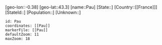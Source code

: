 ﻿---
location: [43.3,-0.38]
mapzoom: [7,12] 
mapmarker: city 
type: City
tags:
- geo/City


SpocWebEntityId: 33263
isDeleted: false
confidential: public

---
[geo-lon::-0.38]
[geo-lat::43.3]
[name::Pau]
[State::]
[Country::[[France]]]
[StateId::]
[Population::]
[Unknown::]


```leaflet
id: Pau
coordinates: [[Pau]]
markerFile: [[Pau]]
defaultZoom: 11 
maxZoom: 18
```
